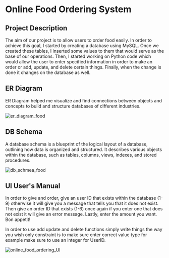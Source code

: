 # Online Food Ordering System

## Project Description
The aim of our project is to allow users to order food easily. In order to achieve this goal, I started by creating a database using MySQL. Once we created these tables, I inserted some values to them that would serve as the base of our operations. Then, I started working on Python code which would allow the user to enter specified information in order to make an order or add, update, and delete certain things. Finally, when the change is done it changes on the database as well.

## ER Diagram
ER Diagram helped me visualize and find connections between objects and concepts to build and structure databases of different industries.

![er_diagram_food](https://github.com/BasarOgur/OnlineFoodOrderingSystem/assets/88591728/e3940f99-3835-489e-a21b-0e6d249e87df)

## DB Schema
A database schema is a blueprint of the logical layout of a database, outlining how data is organized and structured. It describes various objects within the database, such as tables, columns, views, indexes, and stored procedures.

![db_schmea_food](https://github.com/BasarOgur/OnlineFoodOrderingSystem/assets/88591728/86268020-80a7-4dad-875c-95bd9445d6b3)

## UI User's Manual
In order to give and order, give an user ID that exists within the database (1-9) otherwise it will give you a message that tells you that it does not exist. Then give an order ID that exists (1-6) once again if you enter one that does not exist it will give an error message. Lastly, enter the amount you want. Bon appetit!

In order to use add update and delete functions simply write things the way you wish only constraint is to make sure enter correct value type for example make sure to use an integer for UserID.

![online_food_ordering_UI](https://github.com/BasarOgur/OnlineFoodOrderingSystem/assets/88591728/310473af-ff8a-4531-b894-adc828587890)





